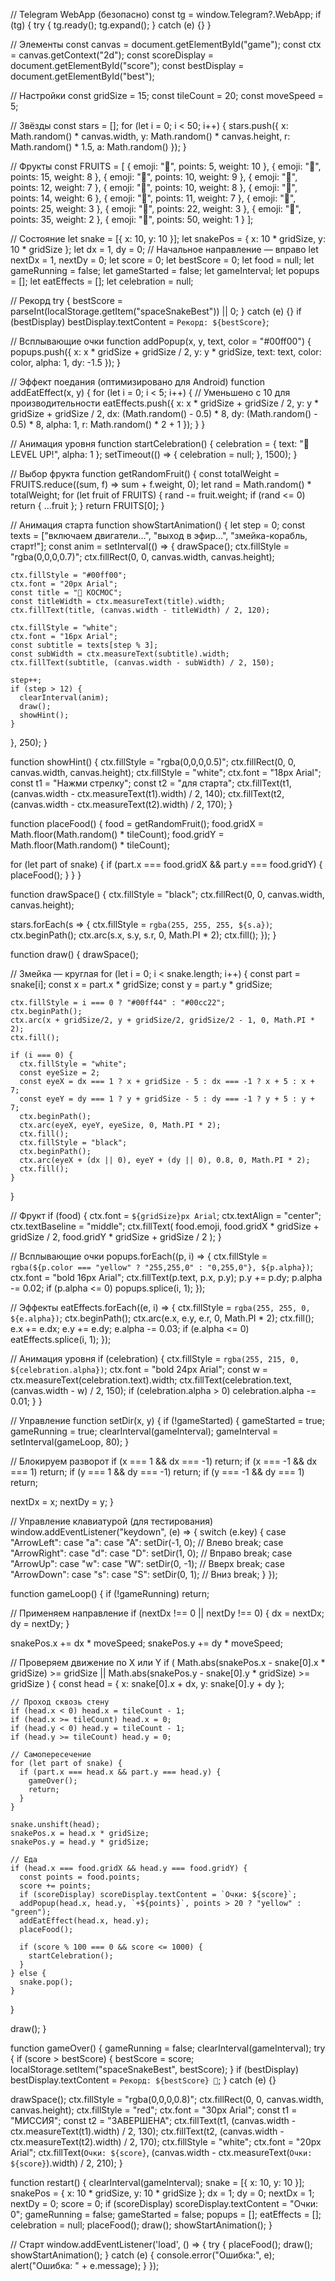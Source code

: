 // Telegram WebApp (безопасно)
const tg = window.Telegram?.WebApp;
if (tg) {
  try {
    tg.ready();
    tg.expand();
  } catch (e) {}
}

// Элементы
const canvas = document.getElementById("game");
const ctx = canvas.getContext("2d");
const scoreDisplay = document.getElementById("score");
const bestDisplay = document.getElementById("best");

// Настройки
const gridSize = 15;
const tileCount = 20;
const moveSpeed = 5;

// Звёзды
const stars = [];
for (let i = 0; i < 50; i++) {
  stars.push({
    x: Math.random() * canvas.width,
    y: Math.random() * canvas.height,
    r: Math.random() * 1.5,
    a: Math.random()
  });
}

// Фрукты
const FRUITS = [
  { emoji: "🍎", points: 5, weight: 10 },
  { emoji: "🍌", points: 15, weight: 8 },
  { emoji: "🍒", points: 10, weight: 9 },
  { emoji: "🍓", points: 12, weight: 7 },
  { emoji: "🥝", points: 10, weight: 8 },
  { emoji: "🍇", points: 14, weight: 6 },
  { emoji: "🍊", points: 11, weight: 7 },
  { emoji: "🍉", points: 25, weight: 3 },
  { emoji: "🍈", points: 22, weight: 3 },
  { emoji: "🥑", points: 35, weight: 2 },
  { emoji: "🥕", points: 50, weight: 1 }
];

// Состояние
let snake = [{ x: 10, y: 10 }];
let snakePos = { x: 10 * gridSize, y: 10 * gridSize };
let dx = 1, dy = 0; // Начальное направление — вправо
let nextDx = 1, nextDy = 0;
let score = 0;
let bestScore = 0;
let food = null;
let gameRunning = false;
let gameStarted = false;
let gameInterval;
let popups = [];
let eatEffects = [];
let celebration = null;

// Рекорд
try {
  bestScore = parseInt(localStorage.getItem("spaceSnakeBest")) || 0;
} catch (e) {}
if (bestDisplay) bestDisplay.textContent = `Рекорд: ${bestScore}`;

// Всплывающие очки
function addPopup(x, y, text, color = "#00ff00") {
  popups.push({
    x: x * gridSize + gridSize / 2,
    y: y * gridSize,
    text: text,
    color: color,
    alpha: 1,
    dy: -1.5
  });
}

// Эффект поедания (оптимизировано для Android)
function addEatEffect(x, y) {
  for (let i = 0; i < 5; i++) { // Уменьшено с 10 для производительности
    eatEffects.push({
      x: x * gridSize + gridSize / 2,
      y: y * gridSize + gridSize / 2,
      dx: (Math.random() - 0.5) * 8,
      dy: (Math.random() - 0.5) * 8,
      alpha: 1,
      r: Math.random() * 2 + 1
    });
  }
}

// Анимация уровня
function startCelebration() {
  celebration = { text: "🚀 LEVEL UP!", alpha: 1 };
  setTimeout(() => { celebration = null; }, 1500);
}

// Выбор фрукта
function getRandomFruit() {
  const totalWeight = FRUITS.reduce((sum, f) => sum + f.weight, 0);
  let rand = Math.random() * totalWeight;
  for (let fruit of FRUITS) {
    rand -= fruit.weight;
    if (rand <= 0) return { ...fruit };
  }
  return FRUITS[0];
}

// Анимация старта
function showStartAnimation() {
  let step = 0;
  const texts = ["включаем двигатели...", "выход в эфир...", "змейка-корабль, старт!"];
  const anim = setInterval(() => {
    drawSpace();
    ctx.fillStyle = "rgba(0,0,0,0.7)";
    ctx.fillRect(0, 0, canvas.width, canvas.height);
    
    ctx.fillStyle = "#00ff00";
    ctx.font = "20px Arial";
    const title = "🚀 КОСМОС";
    const titleWidth = ctx.measureText(title).width;
    ctx.fillText(title, (canvas.width - titleWidth) / 2, 120);
    
    ctx.fillStyle = "white";
    ctx.font = "16px Arial";
    const subtitle = texts[step % 3];
    const subWidth = ctx.measureText(subtitle).width;
    ctx.fillText(subtitle, (canvas.width - subWidth) / 2, 150);
    
    step++;
    if (step > 12) {
      clearInterval(anim);
      draw();
      showHint();
    }
  }, 250);
}

function showHint() {
  ctx.fillStyle = "rgba(0,0,0,0.5)";
  ctx.fillRect(0, 0, canvas.width, canvas.height);
  ctx.fillStyle = "white";
  ctx.font = "18px Arial";
  const t1 = "Нажми стрелку";
  const t2 = "для старта";
  ctx.fillText(t1, (canvas.width - ctx.measureText(t1).width) / 2, 140);
  ctx.fillText(t2, (canvas.width - ctx.measureText(t2).width) / 2, 170);
}

function placeFood() {
  food = getRandomFruit();
  food.gridX = Math.floor(Math.random() * tileCount);
  food.gridY = Math.floor(Math.random() * tileCount);
  
  for (let part of snake) {
    if (part.x === food.gridX && part.y === food.gridY) {
      placeFood();
    }
  }
}

function drawSpace() {
  ctx.fillStyle = "black";
  ctx.fillRect(0, 0, canvas.width, canvas.height);
  
  stars.forEach(s => {
    ctx.fillStyle = `rgba(255, 255, 255, ${s.a})`;
    ctx.beginPath();
    ctx.arc(s.x, s.y, s.r, 0, Math.PI * 2);
    ctx.fill();
  });
}

function draw() {
  drawSpace();

  // Змейка — круглая
  for (let i = 0; i < snake.length; i++) {
    const part = snake[i];
    const x = part.x * gridSize;
    const y = part.y * gridSize;

    ctx.fillStyle = i === 0 ? "#00ff44" : "#00cc22";
    ctx.beginPath();
    ctx.arc(x + gridSize/2, y + gridSize/2, gridSize/2 - 1, 0, Math.PI * 2);
    ctx.fill();

    if (i === 0) {
      ctx.fillStyle = "white";
      const eyeSize = 2;
      const eyeX = dx === 1 ? x + gridSize - 5 : dx === -1 ? x + 5 : x + 7;
      const eyeY = dy === 1 ? y + gridSize - 5 : dy === -1 ? y + 5 : y + 7;
      ctx.beginPath();
      ctx.arc(eyeX, eyeY, eyeSize, 0, Math.PI * 2);
      ctx.fill();
      ctx.fillStyle = "black";
      ctx.beginPath();
      ctx.arc(eyeX + (dx || 0), eyeY + (dy || 0), 0.8, 0, Math.PI * 2);
      ctx.fill();
    }
  }

  // Фрукт
  if (food) {
    ctx.font = `${gridSize}px Arial`;
    ctx.textAlign = "center";
    ctx.textBaseline = "middle";
    ctx.fillText(
      food.emoji,
      food.gridX * gridSize + gridSize / 2,
      food.gridY * gridSize + gridSize / 2
    );
  }

  // Всплывающие очки
  popups.forEach((p, i) => {
    ctx.fillStyle = `rgba(${p.color === "yellow" ? "255,255,0" : "0,255,0"}, ${p.alpha})`;
    ctx.font = "bold 16px Arial";
    ctx.fillText(p.text, p.x, p.y);
    p.y += p.dy;
    p.alpha -= 0.02;
    if (p.alpha <= 0) popups.splice(i, 1);
  });

  // Эффекты
  eatEffects.forEach((e, i) => {
    ctx.fillStyle = `rgba(255, 255, 0, ${e.alpha})`;
    ctx.beginPath();
    ctx.arc(e.x, e.y, e.r, 0, Math.PI * 2);
    ctx.fill();
    e.x += e.dx;
    e.y += e.dy;
    e.alpha -= 0.03;
    if (e.alpha <= 0) eatEffects.splice(i, 1);
  });

  // Анимация уровня
  if (celebration) {
    ctx.fillStyle = `rgba(255, 215, 0, ${celebration.alpha})`;
    ctx.font = "bold 24px Arial";
    const w = ctx.measureText(celebration.text).width;
    ctx.fillText(celebration.text, (canvas.width - w) / 2, 150);
    if (celebration.alpha > 0) celebration.alpha -= 0.01;
  }
}

// Управление
function setDir(x, y) {
  if (!gameStarted) {
    gameStarted = true;
    gameRunning = true;
    clearInterval(gameInterval);
    gameInterval = setInterval(gameLoop, 80);
  }

  // Блокируем разворот
  if (x === 1 && dx === -1) return;
  if (x === -1 && dx === 1) return;
  if (y === 1 && dy === -1) return;
  if (y === -1 && dy === 1) return;

  nextDx = x;
  nextDy = y;
}

// Управление клавиатурой (для тестирования)
window.addEventListener("keydown", (e) => {
  switch (e.key) {
    case "ArrowLeft":
    case "a":
    case "A":
      setDir(-1, 0); // Влево
      break;
    case "ArrowRight":
    case "d":
    case "D":
      setDir(1, 0); // Вправо
      break;
    case "ArrowUp":
    case "w":
    case "W":
      setDir(0, -1); // Вверх
      break;
    case "ArrowDown":
    case "s":
    case "S":
      setDir(0, 1); // Вниз
      break;
  }
});

function gameLoop() {
  if (!gameRunning) return;

  // Применяем направление
  if (nextDx !== 0 || nextDy !== 0) {
    dx = nextDx;
    dy = nextDy;
  }

  snakePos.x += dx * moveSpeed;
  snakePos.y += dy * moveSpeed;

  // Проверяем движение по X или Y
  if (
    Math.abs(snakePos.x - snake[0].x * gridSize) >= gridSize ||
    Math.abs(snakePos.y - snake[0].y * gridSize) >= gridSize
  ) {
    const head = { x: snake[0].x + dx, y: snake[0].y + dy };

    // Проход сквозь стену
    if (head.x < 0) head.x = tileCount - 1;
    if (head.x >= tileCount) head.x = 0;
    if (head.y < 0) head.y = tileCount - 1;
    if (head.y >= tileCount) head.y = 0;

    // Самопересечение
    for (let part of snake) {
      if (part.x === head.x && part.y === head.y) {
        gameOver();
        return;
      }
    }

    snake.unshift(head);
    snakePos.x = head.x * gridSize;
    snakePos.y = head.y * gridSize;

    // Еда
    if (head.x === food.gridX && head.y === food.gridY) {
      const points = food.points;
      score += points;
      if (scoreDisplay) scoreDisplay.textContent = `Очки: ${score}`;
      addPopup(head.x, head.y, `+${points}`, points > 20 ? "yellow" : "green");
      addEatEffect(head.x, head.y);
      placeFood();

      if (score % 100 === 0 && score <= 1000) {
        startCelebration();
      }
    } else {
      snake.pop();
    }
  }

  draw();
}

function gameOver() {
  gameRunning = false;
  clearInterval(gameInterval);
  try {
    if (score > bestScore) {
      bestScore = score;
      localStorage.setItem("spaceSnakeBest", bestScore);
    }
    if (bestDisplay) bestDisplay.textContent = `Рекорд: ${bestScore} 🌟`;
  } catch (e) {}

  drawSpace();
  ctx.fillStyle = "rgba(0,0,0,0.8)";
  ctx.fillRect(0, 0, canvas.width, canvas.height);
  ctx.fillStyle = "red";
  ctx.font = "30px Arial";
  const t1 = "МИССИЯ";
  const t2 = "ЗАВЕРШЕНА";
  ctx.fillText(t1, (canvas.width - ctx.measureText(t1).width) / 2, 130);
  ctx.fillText(t2, (canvas.width - ctx.measureText(t2).width) / 2, 170);
  ctx.fillStyle = "white";
  ctx.font = "20px Arial";
  ctx.fillText(`Очки: ${score}`, (canvas.width - ctx.measureText(`Очки: ${score}`).width) / 2, 210);
}

function restart() {
  clearInterval(gameInterval);
  snake = [{ x: 10, y: 10 }];
  snakePos = { x: 10 * gridSize, y: 10 * gridSize };
  dx = 1; dy = 0;
  nextDx = 1; nextDy = 0;
  score = 0;
  if (scoreDisplay) scoreDisplay.textContent = "Очки: 0";
  gameRunning = false;
  gameStarted = false;
  popups = [];
  eatEffects = [];
  celebration = null;
  placeFood();
  draw();
  showStartAnimation();
}

// Старт
window.addEventListener('load', () => {
  try {
    placeFood();
    draw();
    showStartAnimation();
  } catch (e) {
    console.error("Ошибка:", e);
    alert("Ошибка: " + e.message);
  }
});
